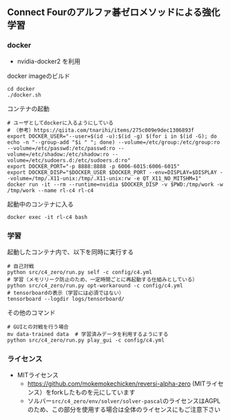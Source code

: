 ## Connect Fourのアルファ碁ゼロメソッドによる強化学習

### docker

* nvidia-docker2 を利用

docker imageのビルド

```
cd docker 
./docker.sh
```

コンテナの起動

```
# ユーザとしてdockerに入るようにしている
# （参考）https://qiita.com/tnarihi/items/275c009e9dec1306893f
export DOCKER_USER="--user=$(id -u):$(id -g) $(for i in $(id -G); do echo -n "--group-add "$i " "; done) --volume=/etc/group:/etc/group:ro --volume=/etc/passwd:/etc/passwd:ro --volume=/etc/shadow:/etc/shadow:ro --volume=/etc/sudoers.d:/etc/sudoers.d:ro"
export DOCKER_PORT="-p 8888:8888 -p 6006-6015:6006-6015"
export DOCKER_DISP="$DOCKER_USER $DOCKER_PORT --env=DISPLAY=$DISPLAY --volume=/tmp/.X11-unix:/tmp/.X11-unix:rw -e QT_X11_NO_MITSHM=1"
docker run -it --rm --runtime=nvidia $DOCKER_DISP -v $PWD:/tmp/work -w /tmp/work --name rl-c4 rl-c4
```

起動中のコンテナに入る
```
docker exec -it rl-c4 bash
```

### 学習

起動したコンテナ内で、以下を同時に実行する  
```
# 自己対戦
python src/c4_zero/run.py self -c config/c4.yml
# 学習（メモリリーク防止のため、一定時間ごとに再起動する仕組みとしている）
python src/c4_zero/run.py opt-workaround -c config/c4.yml
# tensorboardの表示（学習には必須ではない）
tensorboard --logdir logs/tensorboard/
```

その他のコマンド
```
# GUIとの対戦を行う場合
mv data-trained data  # 学習済みデータを利用するようにする
python src/c4_zero/run.py play_gui -c config/c4.yml
```

### ライセンス

* MITライセンス
  * https://github.com/mokemokechicken/reversi-alpha-zero (MITライセンス）をforkしたものを元にしています  
  * ソルバー`src/c4_zero/env/solver/solver-pascal`のライセンスはAGPLのため、この部分を使用する場合は全体のライセンスにもご注意下さい      
